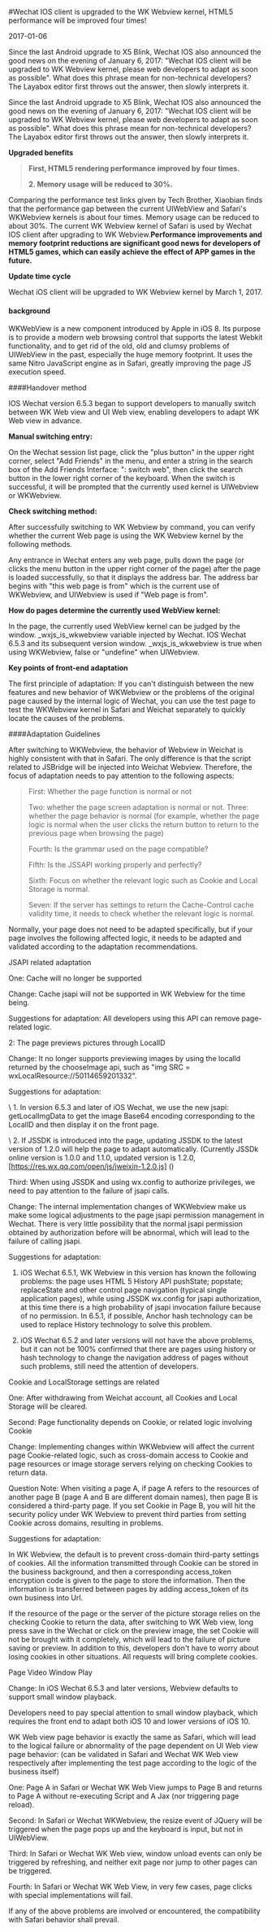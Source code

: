 #Wechat IOS client is upgraded to the WK Webview kernel, HTML5 performance will be improved four times!

2017-01-06

Since the last Android upgrade to X5 Blink, Wechat IOS also announced the good news on the evening of January 6, 2017: "Wechat IOS client will be upgraded to WK Webview kernel, please web developers to adapt as soon as possible". What does this phrase mean for non-technical developers? The Layabox editor first throws out the answer, then slowly interprets it.

Since the last Android upgrade to X5 Blink, Wechat IOS also announced the good news on the evening of January 6, 2017: "Wechat IOS client will be upgraded to WK Webview kernel, please web developers to adapt as soon as possible". What does this phrase mean for non-technical developers? The Layabox editor first throws out the answer, then slowly interprets it.

**Upgraded benefits**

>**First, HTML5 rendering performance improved by four times.**
>
>**2. Memory usage will be reduced to 30%.**

Comparing the performance test links given by Tech Brother, Xiaobian finds that the performance gap between the current UIWebView and Safari's WKWebview kernels is about four times. Memory usage can be reduced to about 30%. The current WK Webview kernel of Safari is used by Wechat IOS client after upgrading to WK Webview.**Performance improvements and memory footprint reductions are significant good news for developers of HTML5 games, which can easily achieve the effect of APP games in the future.**

**Update time cycle**

Wechat iOS client will be upgraded to WK Webview kernel by March 1, 2017.

#### **background**

WKWebView is a new component introduced by Apple in iOS 8. Its purpose is to provide a modern web browsing control that supports the latest Webkit functionality, and to get rid of the old, old and clumsy problems of UIWebView in the past, especially the huge memory footprint. It uses the same Nitro JavaScript engine as in Safari, greatly improving the page JS execution speed.

####Handover method

IOS Wechat version 6.5.3 began to support developers to manually switch between WK Web view and UI Web view, enabling developers to adapt WK Web view in advance.

**Manual switching entry:**

On the Wechat session list page, click the "plus button" in the upper right corner, select "Add Friends" in the menu, and enter a string in the search box of the Add Friends Interface: ": switch web", then click the search button in the lower right corner of the keyboard. When the switch is successful, it will be prompted that the currently used kernel is UIWebview or WKWebview.

**Check switching method:**

After successfully switching to WK Webview by command, you can verify whether the current Web page is using the WK Webview kernel by the following methods.

Any entrance in Wechat enters any web page, pulls down the page (or clicks the menu button in the upper right corner of the page) after the page is loaded successfully, so that it displays the address bar. The address bar begins with "this web page is from" which is the current use of WKWebview, and UIWebview is used if "Web page is from".

**How do pages determine the currently used WebView kernel:**

In the page, the currently used WebView kernel can be judged by the window. _wxjs_is_wkwebview variable injected by Wechat. IOS Wechat 6.5.3 and its subsequent version window. _wxjs_is_wkwebview is true when using WKWebview, false or "undefine" when UIWebview.

**Key points of front-end adaptation**

The first principle of adaptation: If you can't distinguish between the new features and new behavior of WKWebview or the problems of the original page caused by the internal logic of Wechat, you can use the test page to test the WKWebview kernel in Safari and Weichat separately to quickly locate the causes of the problems.

####Adaptation Guidelines

After switching to WKWebview, the behavior of Webview in Weichat is highly consistent with that in Safari. The only difference is that the script related to JSBridge will be injected into Weichat Webview. Therefore, the focus of adaptation needs to pay attention to the following aspects:

> First: Whether the page function is normal or not
>
> Two: whether the page screen adaptation is normal or not. Three: whether the page behavior is normal (for example, whether the page logic is normal when the user clicks the return button to return to the previous page when browsing the page)
>
> Fourth: Is the grammar used on the page compatible?
>
> Fifth: Is the JSSAPI working properly and perfectly?
>
> Sixth: Focus on whether the relevant logic such as Cookie and Local Storage is normal.
>
> Seven: If the server has settings to return the Cache-Control cache validity time, it needs to check whether the relevant logic is normal.

Normally, your page does not need to be adapted specifically, but if your page involves the following affected logic, it needs to be adapted and validated according to the adaptation recommendations.

JSAPI related adaptation

One: Cache will no longer be supported

Change: Cache jsapi will not be supported in WK Webview for the time being.

Suggestions for adaptation: All developers using this API can remove page-related logic.

2: The page previews pictures through LocalID

Change: It no longer supports previewing images by using the localld returned by the chooseImage api, such as "img SRC = wxLocalResource://50114659201332".

Suggestions for adaptation:

\ 1. In version 6.5.3 and later of iOS Wechat, we use the new jsapi: getLocalImgData to get the image Base64 encoding corresponding to the LocalID and then display it on the front page.

\ 2. If JSSDK is introduced into the page, updating JSSDK to the latest version of 1.2.0 will help the page to adapt automatically. (Currently JSSDk online version is 1.0.0 and 1.1.0, updated version is 1.2.0, [https://res.wx.qq.com/open/js/jweixin-1.2.0.js] ()

Third: When using JSSDK and using wx.config to authorize privileges, we need to pay attention to the failure of jsapi calls.

Change: The internal implementation changes of WKWebview make us make some logical adjustments to the page jsapi permission management in Wechat. There is very little possibility that the normal jsapi permission obtained by authorization before will be abnormal, which will lead to the failure of calling jsapi.

Suggestions for adaptation:

1. iOS Wechat 6.5.1, WK Webview in this version has known the following problems: the page uses HTML 5 History API pushState; popstate; replaceState and other control page navigation (typical single application pages), while using JSSDK wx.config for jsapi authorization, at this time there is a high probability of jsapi invocation failure because of no permission. In 6.5.1, if possible, Anchor hash technology can be used to replace History technology to solve this problem.

2. iOS Wechat 6.5.2 and later versions will not have the above problems, but it can not be 100% confirmed that there are pages using history or hash technology to change the navigation address of pages without such problems, still need the attention of developers.

Cookie and LocalStorage settings are related

One: After withdrawing from Weichat account, all Cookies and Local Storage will be cleared.

Second: Page functionality depends on Cookie, or related logic involving Cookie

Change: Implementing changes within WKWebview will affect the current page Cookie-related logic, such as cross-domain access to Cookie and page resources or image storage servers relying on checking Cookies to return data.

Question Note: When visiting a page A, if page A refers to the resources of another page B (page A and B are different domain names), then page B is considered a third-party page. If you set Cookie in Page B, you will hit the security policy under WK Webview to prevent third parties from setting Cookie across domains, resulting in problems.

Suggestions for adaptation:

In WK Webview, the default is to prevent cross-domain third-party settings of cookies. All the information transmitted through Cookie can be stored in the business background, and then a corresponding access_token encryption code is given to the page to store the information. Then the information is transferred between pages by adding access_token of its own business into Url.

If the resource of the page or the server of the picture storage relies on the checking Cookie to return the data, after switching to WK Web view, long press save in the Wechat or click on the preview image, the set Cookie will not be brought with it completely, which will lead to the failure of picture saving or preview. In addition to this, developers don't have to worry about losing cookies in other situations. All requests will bring complete cookies.

Page Video Window Play

Change: In iOS Wechat 6.5.3 and later versions, Webview defaults to support small window playback.

Developers need to pay special attention to small window playback, which requires the front end to adapt both iOS 10 and lower versions of iOS 10.



WK Web view page behavior is exactly the same as Safari, which will lead to the logical failure or abnormality of the page dependent on UI Web view page behavior: (can be validated in Safari and Wechat WK Web view respectively after implementing the test page according to the logic of the business itself)

One: Page A in Safari or Wechat WK Web View jumps to Page B and returns to Page A without re-executing Script and A Jax (nor triggering page reload).

Second: In Safari or Wechat WKWebview, the resize event of JQuery will be triggered when the page pops up and the keyboard is input, but not in UIWebView.

Third: In Safari or Wechat WK Web view, window unload events can only be triggered by refreshing, and neither exit page nor jump to other pages can be triggered.

Fourth: In Safari or Wechat WK Web View, in very few cases, page clicks with special implementations will fail.

If any of the above problems are involved or encountered, the compatibility with Safari behavior shall prevail.